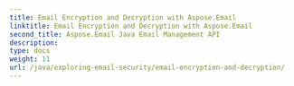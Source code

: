```yaml
---
title: Email Encryption and Decryption with Aspose.Email
linktitle: Email Encryption and Decryption with Aspose.Email
second_title: Aspose.Email Java Email Management API
description: 
type: docs
weight: 11
url: /java/exploring-email-security/email-encryption-and-decryption/
---
```

